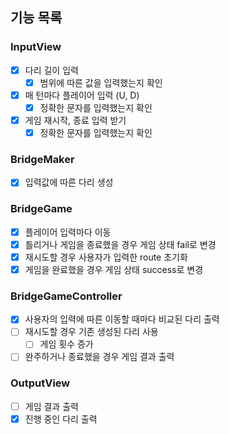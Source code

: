 ## 기능 목록

### InputView
- [x] 다리 길이 입력
    - [x] 범위에 따른 값을 입력했는지 확인
- [x] 매 턴마다 플레이어 입력 (U, D)
    - [x] 정확한 문자를 입력했는지 확인
- [x] 게임 재시작, 종료 입력 받기
    - [x] 정확한 문자를 입력했는지 확인

### BridgeMaker
- [x] 입력값에 따른 다리 생성

### BridgeGame
- [x] 플레이어 입력마다 이동
- [x] 틀리거나 게임을 종료했을 경우 게임 상태 fail로 변경
- [x] 재시도할 경우 사용자가 입력한 route 초기화
- [x] 게임을 완료했을 경우 게임 상태 success로 변경

### BridgeGameController
- [x] 사용자의 입력에 따른 이동할 때마다 비교된 다리 출력
- [ ] 재시도할 경우 기존 생성된 다리 사용
    - [ ] 게임 횟수 증가
- [ ] 완주하거나 종료했을 경우 게임 결과 출력

### OutputView
- [ ] 게임 결과 출력
- [x] 진행 중인 다리 출력